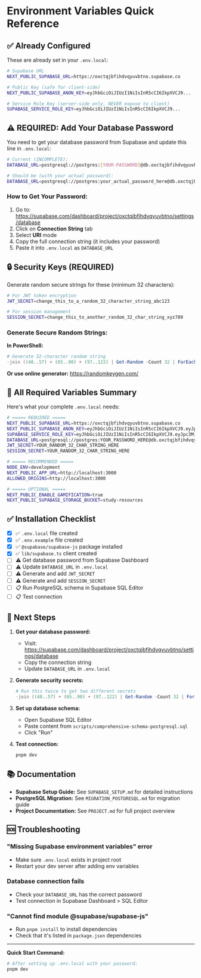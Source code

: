 # Environment Variables Quick Reference

## ✅ Already Configured

These are already set in your `.env.local`:

```bash
# Supabase URL
NEXT_PUBLIC_SUPABASE_URL=https://oxctqjbfihdvqyuvbtno.supabase.co

# Public Key (safe for client-side)
NEXT_PUBLIC_SUPABASE_ANON_KEY=eyJhbGciOiJIUzI1NiIsInR5cCI6IkpXVCJ9...

# Service Role Key (server-side only, NEVER expose to client)
SUPABASE_SERVICE_ROLE_KEY=eyJhbGciOiJIUzI1NiIsInR5cCI6IkpXVCJ9...
```

## ⚠️ REQUIRED: Add Your Database Password

You need to get your database password from Supabase and update this line in `.env.local`:

```bash
# Current (INCOMPLETE):
DATABASE_URL=postgresql://postgres:[YOUR-PASSWORD]@db.oxctqjbfihdvqyuvbtno.supabase.co:5432/postgres

# Should be (with your actual password):
DATABASE_URL=postgresql://postgres:your_actual_password_here@db.oxctqjbfihdvqyuvbtno.supabase.co:5432/postgres
```

### How to Get Your Password:

1. Go to: https://supabase.com/dashboard/project/oxctqjbfihdvqyuvbtno/settings/database
2. Click on **Connection String** tab
3. Select **URI** mode
4. Copy the full connection string (it includes your password)
5. Paste it into `.env.local` as `DATABASE_URL`

## 🔒 Security Keys (REQUIRED)

Generate random secure strings for these (minimum 32 characters):

```bash
# For JWT token encryption
JWT_SECRET=change_this_to_a_random_32_character_string_abc123

# For session management
SESSION_SECRET=change_this_to_another_random_32_char_string_xyz789
```

### Generate Secure Random Strings:

**In PowerShell:**

```powershell
# Generate 32-character random string
-join ((48..57) + (65..90) + (97..122) | Get-Random -Count 32 | ForEach-Object {[char]$_})
```

**Or use online generator:**
https://randomkeygen.com/

## 📝 All Required Variables Summary

Here's what your complete `.env.local` needs:

```bash
# ===== REQUIRED =====
NEXT_PUBLIC_SUPABASE_URL=https://oxctqjbfihdvqyuvbtno.supabase.co
NEXT_PUBLIC_SUPABASE_ANON_KEY=eyJhbGciOiJIUzI1NiIsInR5cCI6IkpXVCJ9.eyJpc3MiOiJzdXBhYmFzZSIsInJlZiI6Im94Y3RxamJmaWhkdnF5dXZidG5vIiwicm9sZSI6ImFub24iLCJpYXQiOjE3NjE4MzA3MzcsImV4cCI6MjA3NzQwNjczN30.jeBl-kzClqLffWlzIpM-am4N6Rzss8zoHvQZTEOvCpc
SUPABASE_SERVICE_ROLE_KEY=eyJhbGciOiJIUzI1NiIsInR5cCI6IkpXVCJ9.eyJpc3MiOiJzdXBhYmFzZSIsInJlZiI6Im94Y3RxamJmaWhkdnF5dXZidG5vIiwicm9sZSI6InNlcnZpY2Vfcm9sZSIsImlhdCI6MTc2MTgzMDczNywiZXhwIjoyMDc3NDA2NzM3fQ.MCuZ0hBtKrtkXnPeeS1VLi_5Dtqv0q_JFoHGqICui8M
DATABASE_URL=postgresql://postgres:YOUR_PASSWORD_HERE@db.oxctqjbfihdvqyuvbtno.supabase.co:5432/postgres
JWT_SECRET=YOUR_RANDOM_32_CHAR_STRING_HERE
SESSION_SECRET=YOUR_RANDOM_32_CHAR_STRING_HERE

# ===== RECOMMENDED =====
NODE_ENV=development
NEXT_PUBLIC_APP_URL=http://localhost:3000
ALLOWED_ORIGINS=http://localhost:3000

# ===== OPTIONAL =====
NEXT_PUBLIC_ENABLE_GAMIFICATION=true
NEXT_PUBLIC_SUPABASE_STORAGE_BUCKET=study-resources
```

## ✅ Installation Checklist

- [x] ✅ `.env.local` file created
- [x] ✅ `.env.example` file created
- [x] ✅ `@supabase/supabase-js` package installed
- [x] ✅ `lib/supabase.ts` client created
- [ ] ⚠️ Get database password from Supabase Dashboard
- [ ] ⚠️ Update `DATABASE_URL` in `.env.local`
- [ ] ⚠️ Generate and add `JWT_SECRET`
- [ ] ⚠️ Generate and add `SESSION_SECRET`
- [ ] 📋 Run PostgreSQL schema in Supabase SQL Editor
- [ ] 📋 Test connection

## 🚀 Next Steps

1. **Get your database password:**

   - Visit: https://supabase.com/dashboard/project/oxctqjbfihdvqyuvbtno/settings/database
   - Copy the connection string
   - Update `DATABASE_URL` in `.env.local`

2. **Generate security secrets:**

   ```powershell
   # Run this twice to get two different secrets
   -join ((48..57) + (65..90) + (97..122) | Get-Random -Count 32 | ForEach-Object {[char]$_})
   ```

3. **Set up database schema:**

   - Open Supabase SQL Editor
   - Paste content from `scripts/comprehensive-schema-postgresql.sql`
   - Click "Run"

4. **Test connection:**
   ```bash
   pnpm dev
   ```

## 📚 Documentation

- **Supabase Setup Guide:** See `SUPABASE_SETUP.md` for detailed instructions
- **PostgreSQL Migration:** See `MIGRATION_POSTGRESQL.md` for migration guide
- **Project Documentation:** See `PROJECT.md` for full project overview

## 🆘 Troubleshooting

### "Missing Supabase environment variables" error

- Make sure `.env.local` exists in project root
- Restart your dev server after adding env variables

### Database connection fails

- Check your `DATABASE_URL` has the correct password
- Test connection in Supabase Dashboard > SQL Editor

### "Cannot find module @supabase/supabase-js"

- Run `pnpm install` to install dependencies
- Check that it's listed in `package.json` dependencies

---

**Quick Start Command:**

```bash
# After setting up .env.local with your password:
pnpm dev
```

